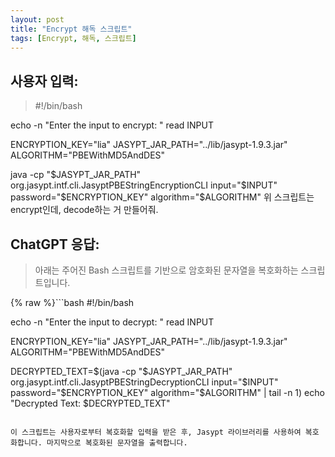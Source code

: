 ```yaml
---
layout: post
title: "Encrypt 해독 스크립트"
tags: [Encrypt, 해독, 스크립트]
---
```


## 사용자 입력:
> #!/bin/bash

echo -n "Enter the input to encrypt: "
read INPUT

ENCRYPTION_KEY="lia"
JASYPT_JAR_PATH="../lib/jasypt-1.9.3.jar"
ALGORITHM="PBEWithMD5AndDES"

java -cp "$JASYPT_JAR_PATH" org.jasypt.intf.cli.JasyptPBEStringEncryptionCLI input="$INPUT" password="$ENCRYPTION_KEY" algorithm="$ALGORITHM"
위 스크립트는 encrypt인데, decode하는 거 만들어줘.

## ChatGPT 응답:
> 아래는 주어진 Bash 스크립트를 기반으로 암호화된 문자열을 복호화하는 스크립트입니다.

{% raw %}```bash
#!/bin/bash

echo -n "Enter the input to decrypt: "
read INPUT

ENCRYPTION_KEY="lia"
JASYPT_JAR_PATH="../lib/jasypt-1.9.3.jar"
ALGORITHM="PBEWithMD5AndDES"

DECRYPTED_TEXT=$(java -cp "$JASYPT_JAR_PATH" org.jasypt.intf.cli.JasyptPBEStringDecryptionCLI input="$INPUT" password="$ENCRYPTION_KEY" algorithm="$ALGORITHM" | tail -n 1)
echo "Decrypted Text: $DECRYPTED_TEXT"
```{% endraw %}

이 스크립트는 사용자로부터 복호화할 입력을 받은 후, Jasypt 라이브러리를 사용하여 복호화합니다. 마지막으로 복호화된 문자열을 출력합니다.

